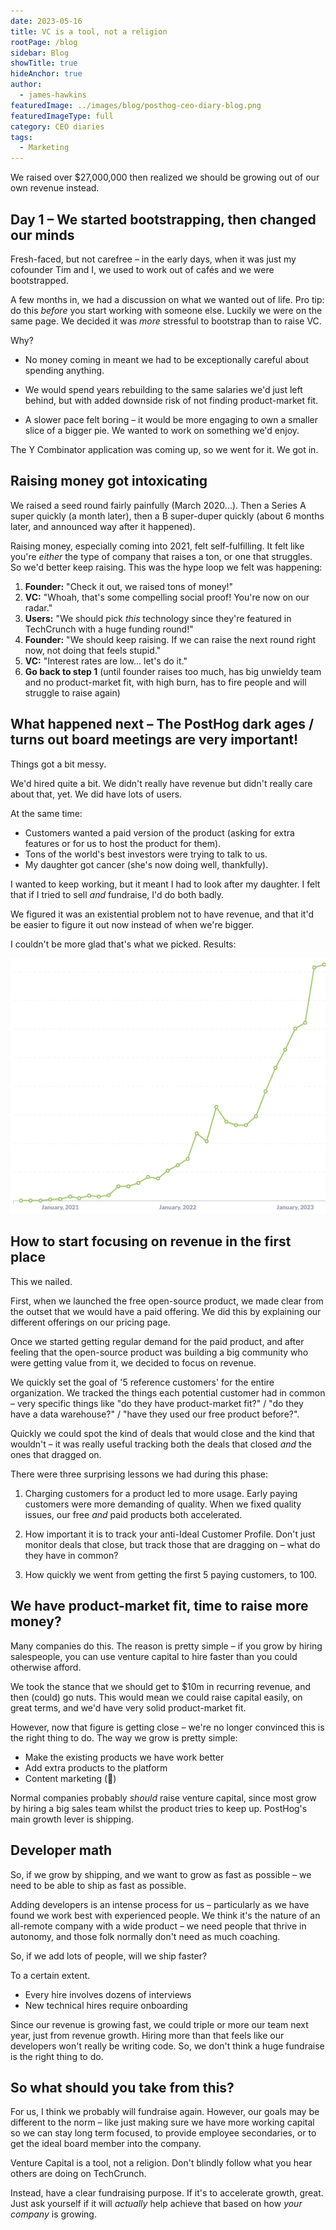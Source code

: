 ```yaml
---
date: 2023-05-16
title: VC is a tool, not a religion
rootPage: /blog
sidebar: Blog
showTitle: true
hideAnchor: true
author:
  - james-hawkins
featuredImage: ../images/blog/posthog-ceo-diary-blog.png
featuredImageType: full
category: CEO diaries
tags:
  - Marketing
---
```


We raised over $27,000,000 then realized we should be growing out of our own revenue instead.

## Day 1 – We started bootstrapping, then changed our minds

Fresh-faced, but not carefree – in the early days, when it was just my cofounder Tim and I, we used to work out of cafés and we were bootstrapped.

A few months in, we had a discussion on what we wanted out of life. Pro tip: do this _before_ you start working with someone else. Luckily we were on the same page. We decided it was _more_ stressful to bootstrap than to raise VC.

Why?

* No money coming in meant we had to be exceptionally careful about spending anything.

* We would spend years rebuilding to the same salaries we'd just left behind, but with added downside risk of not finding product-market fit.

* A slower pace felt boring – it would be more engaging to own a smaller slice of a bigger pie. We wanted to work on something we'd enjoy.

The Y Combinator application was coming up, so we went for it. We got in.

## Raising money got intoxicating

We raised a seed round fairly painfully (March 2020...). Then a Series A super quickly (a month later), then a B super-duper quickly (about 6 months later, and announced way after it happened).

Raising money, especially coming into 2021, felt self-fulfilling. It felt like you're _either_ the type of company that raises a ton, or one that struggles. So we'd better keep raising. This was the hype loop we felt was happening:

1. **Founder:** "Check it out, we raised tons of money!"
2. **VC:** "Whoah, that's some compelling social proof! You're now on our radar."
3. **Users:** "We should pick _this_ technology since they're featured in TechCrunch with a huge funding round!"
4. **Founder:** "We should keep raising. If we can raise the next round right now, not doing that feels stupid."
5. **VC:** "Interest rates are low... let's do it."
6. **Go back to step 1** (until founder raises too much, has big unwieldy team and no product-market fit, with high burn, has to fire people and will struggle to raise again)

## What happened next – The PostHog dark ages / turns out board meetings are very important!

Things got a bit messy.

We'd hired quite a bit. We didn't really have revenue but didn't really care about that, yet. We did have lots of users.

At the same time:

* Customers wanted a paid version of the product (asking for extra features or for us to host the product for them).
* Tons of the world's best investors were trying to talk to us.
* My daughter got cancer (she's now doing well, thankfully).

I wanted to keep working, but it meant I had to look after my daughter. I felt that if I tried to sell _and_ fundraise, I'd do both badly.

We figured it was an existential problem not to have revenue, and that it'd be easier to figure it out now instead of when we're bigger.

I couldn't be more glad that's what we picked. Results:

![A graph showing revenue over time for PostHog - it climbs exponentially](../images/blog/vc-as-tool/revenue.jpg)

## How to start focusing on revenue in the first place

This we nailed.

First, when we launched the free open-source product, we made clear from the outset that we would have a paid offering. We did this by explaining our different offerings on our pricing page.

Once we started getting regular demand for the paid product, and after feeling that the open-source product was building a big community who were getting value from it, we decided to focus on revenue.

We quickly set the goal of '5 reference customers' for the entire organization. We tracked the things each potential customer had in common – very specific things like "do they have product-market fit?" / "do they have a data warehouse?" / "have they used our free product before?". 

Quickly we could spot the kind of deals that would close and the kind that wouldn't – it was really useful tracking both the deals that closed _and_ the ones that dragged on.

There were three surprising lessons we had during this phase:

1. Charging customers for a product led to more usage. Early paying customers were more demanding of quality. When we fixed quality issues, our free _and_ paid products both accelerated.

2. How important it is to track your anti-Ideal Customer Profile. Don't just monitor deals that close, but track those that are dragging on – what do they have in common?

3. How quickly we went from getting the first 5 paying customers, to 100.

## We have product-market fit, time to raise more money?

Many companies do this. The reason is pretty simple – if you grow by hiring salespeople, you can use venture capital to hire faster than you could otherwise afford.

We took the stance that we should get to $10m in recurring revenue, and then (could) go nuts. This would mean we could raise capital easily, on great terms, and we'd have very solid product-market fit.

However, now that figure is getting close – we're no longer convinced this is the right thing to do. The way we grow is pretty simple:

* Make the existing products we have work better
* Add extra products to the platform
* Content marketing (👋)

Normal companies probably _should_ raise venture capital, since most grow by hiring a big sales team whilst the product tries to keep up. PostHog's main growth lever is shipping.

## Developer math

So, if we grow by shipping, and we want to grow as fast as possible – we need to be able to ship as fast as possible.

Adding developers is an intense process for us – particularly as we have found we work best with experienced people. We think it's the nature of an all-remote company with a wide product – we need people that thrive in autonomy, and those folk normally don't need as much coaching.

So, if we add lots of people, will we ship faster?

To a certain extent.

* Every hire involves dozens of interviews
* New technical hires require onboarding

Since our revenue is growing fast, we could triple or more our team next year, just from revenue growth. Hiring more than that feels like our developers won't really be writing code. So, we don't think a huge fundraise is the right thing to do.

## So what should you take from this?

For us, I think we probably will fundraise again. However, our goals may be different to the norm – like just making sure we have more working capital so we can stay long term focused, to provide employee secondaries, or to get the ideal board member into the company.

Venture Capital is a tool, not a religion. Don't blindly follow what you hear others are doing on TechCrunch.

Instead, have a clear fundraising purpose. If it's to accelerate growth, great. Just ask yourself if it will _actually_ help achieve that based on how _your company_ is growing.